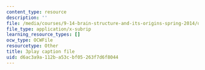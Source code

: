 ```yaml
---
content_type: resource
description: ''
file: /media/courses/9-14-brain-structure-and-its-origins-spring-2014/d6ac3a9a112ba53cbf05263f7d6f8044_555122.srt
file_type: application/x-subrip
learning_resource_types: []
ocw_type: OCWFile
resourcetype: Other
title: 3play caption file
uid: d6ac3a9a-112b-a53c-bf05-263f7d6f8044
---
```


